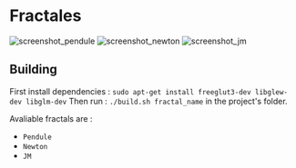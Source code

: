 # Fractales

![screenshot_pendule](https://user-images.githubusercontent.com/26910885/168485398-a70c2a5d-b9a7-4a87-b235-144bc9ac46fb.png)
![screenshot_newton](https://user-images.githubusercontent.com/26910885/169265077-d2148c2a-c97e-474d-80db-0611f1668075.png)
![screenshot_jm](https://user-images.githubusercontent.com/26910885/169697023-3209dd97-28ba-4605-b511-9a4a4b198ae4.png)

## Building
First install dependencies :
`sudo apt-get install freeglut3-dev libglew-dev libglm-dev`
Then run :
`./build.sh fractal_name`
in the project's folder.

Avaliable fractals are :
- `Pendule`
- `Newton`
- `JM`
